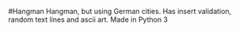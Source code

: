 #Hangman
Hangman, but using German cities. Has insert validation, random text lines and ascii art. Made in Python 3